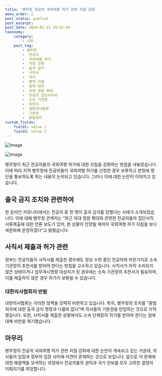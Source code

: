 ```yaml
---
title: '병무청 전공의 국외여행 허가 관련 지침 강화'
menu_order: 1
post_status: publish
post_excerpt: 
post_date: 2024-02-22 19:53:44
taxonomy:
    category:
        - 사회
    post_tag:
        - 병무청
        -  전공의
        -  국외여행 허가
        -  지침 강화
        -  출국 금지
        -  사직서
        -  의사
        -  병역 미필
        -  병역 의무
        -  의대 정원 확대
        -  전공의 집단사직서
        -  소속 기관장
        -  추천서
        -  대한의사협회
        -  기본권
        -  중범죄자
custom_fields:
    field1: value 1
    field2: value 2
---
```


![Image](https://imgnews.pstatic.net/image/277/2024/02/22/0005382966_001_20240222094110679.jpg?type=w647)

![Image](https://imgnews.pstatic.net/image/277/2024/02/22/0005382966_002_20240222094110707.jpg?type=w647)

병무청이 최근 전공의들의 국외여행 허가에 대한 지침을 강화하는 방침을 내놓았습니다. 이에 따라 지역 병무청에 전공의들이 국외여행 허가를 신청한 경우 보류하고 본청에 명단을 통보하도록 하는 내용이 논의되고 있습니다. 그러나 이에 대한 논란이 이어지고 있습니다. 
## 출국 금지 조치와 관련하여
한 온라인 커뮤니티에서는 전공의 중 한 명이 출국 금지를 당했다는 사례가 소개되었습니다. 이에 대해 병무청 관계자는 “최근 의대 정원 확대와 관련한 전공의들의 집단사직 서류제출에 대한 언론 보도가 있어, 현 상황이 안정될 때까지 국외여행 허가 지침을 보다 세분화해 운영하겠다”고 밝혔습니다.
## 사직서 제출과 허가 관련
정부는 전공의들이 사직서를 제출한 경우에도 정상 수련 중인 전공의와 마찬가지로 소속 기관장의 추천서를 받아야 한다는 방침을 고수하고 있습니다. 사직서가 아직 수리되지 않은 상태이거나 업무개시명령 대상자가 된 경우에는 소속 기관장의 추천서가 필요하며, 이를 제출하지 않은 경우 허가가 보류될 수 있습니다.
### 대한의사협회의 반발
대한의사협회는 이러한 정책을 강력히 비판하고 있습니다. 특히, 병무청의 조치를 "중범죄자에 대한 출국 금지 명령과 다를바 없다"며 의사들의 기본권을 탄압하는 것으로 지적했습니다. 또한, 사직서를 제출한 상황에서도 소속 단체장의 허가를 받아야 한다는 점에 대해 비판을 제기했습니다.
## 마무리
병무청의 전공의 국외여행 허가 관련 지침 강화에 대한 논란이 계속되고 있는 가운데, 의사들의 입장과 정부의 입장 사이에 이견이 존재하는 것으로 보입니다. 앞으로 이 문제에 대한 해결책을 모색하는 과정에서 전공의들의 권익과 국가 안보를 모두 고려한 결정이 이뤄지기를 희망합니다.
